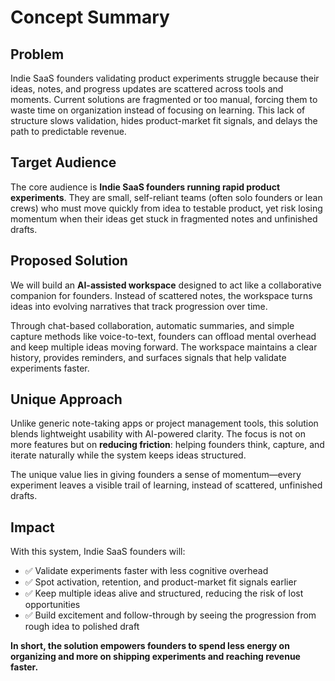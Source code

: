 # Concept Summary

## Problem

Indie SaaS founders validating product experiments struggle because their ideas, notes, and progress updates are scattered across tools and moments. Current solutions are fragmented or too manual, forcing them to waste time on organization instead of focusing on learning. This lack of structure slows validation, hides product-market fit signals, and delays the path to predictable revenue.

## Target Audience

The core audience is **Indie SaaS founders running rapid product experiments**. They are small, self-reliant teams (often solo founders or lean crews) who must move quickly from idea to testable product, yet risk losing momentum when their ideas get stuck in fragmented notes and unfinished drafts.

## Proposed Solution

We will build an **AI-assisted workspace** designed to act like a collaborative companion for founders. Instead of scattered notes, the workspace turns ideas into evolving narratives that track progression over time. 

Through chat-based collaboration, automatic summaries, and simple capture methods like voice-to-text, founders can offload mental overhead and keep multiple ideas moving forward. The workspace maintains a clear history, provides reminders, and surfaces signals that help validate experiments faster.

## Unique Approach

Unlike generic note-taking apps or project management tools, this solution blends lightweight usability with AI-powered clarity. The focus is not on more features but on **reducing friction**: helping founders think, capture, and iterate naturally while the system keeps ideas structured. 

The unique value lies in giving founders a sense of momentum—every experiment leaves a visible trail of learning, instead of scattered, unfinished drafts.

## Impact

With this system, Indie SaaS founders will:

- ✅ Validate experiments faster with less cognitive overhead
- ✅ Spot activation, retention, and product-market fit signals earlier  
- ✅ Keep multiple ideas alive and structured, reducing the risk of lost opportunities
- ✅ Build excitement and follow-through by seeing the progression from rough idea to polished draft

**In short, the solution empowers founders to spend less energy on organizing and more on shipping experiments and reaching revenue faster.**
